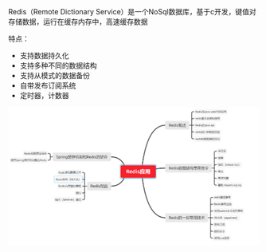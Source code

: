 Redis（Remote Dictionary Service）是一个NoSql数据库，基于c开发，键值对存储数据，运行在缓存内存中，高速缓存数据

特点：

- 支持数据持久化
- 支持多种不同的数据结构
- 支持从模式的数据备份
- 自带发布订阅系统
- 定时器，计数器

![image-20200723112107089](images/%E7%AE%80%E4%BB%8B/image-20200723112107089.png)